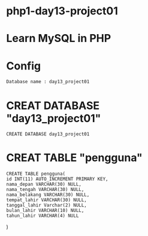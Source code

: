 # php1-day13-project01
# Learn MySQL in PHP


# Config
	Database name : day13_project01

# CREAT DATABASE "day13_project01"
	CREATE DATABASE day13_project01

# CREAT TABLE "pengguna"
	CREATE TABLE pengguna(
	id INT(11) AUTO_INCREMENT PRIMARY KEY,
    nama_depan VARCHAR(30) NULL,
    nama_tengah VARCHAR(30) NULL,
    nama_belakang VARCHAR(30) NULL,
    tempat_lahir VARCHAR(30) NULL,
    tanggal_lahir Varchar(2) NULL,
    bulan_lahir VARCHAR(10) NULL,
    tahun_lahir VARCHAR(4) NULL
)